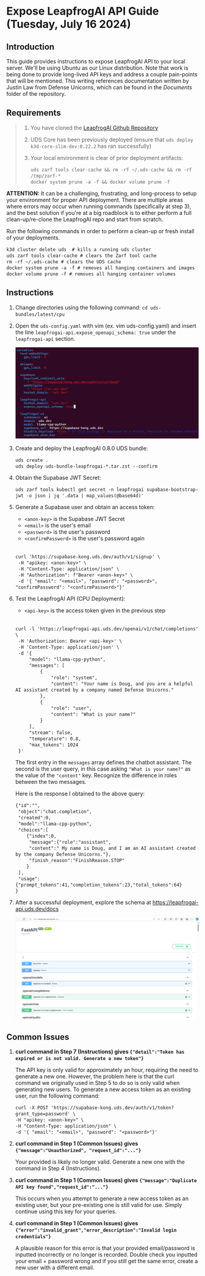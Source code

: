 # Expose LeapfrogAI API Guide (Tuesday, July 16 2024)

## Introduction

This guide provides instructions to expose LeapfrogAI API to your local server. We'll be using Ubuntu as our Linux distribution. Note that work is being done to provide long-lived API keys and address a couple pain-points that will be mentioned. This writing references documentation written by Justin Law from Defense Unicorns, which can be found in the *Documents* folder of the repository.

## Requirements
> 1) You have cloned the [LeapfrogAI Github Repository](https://github.com/defenseunicorns/leapfrogai.git)
> 2) UDS Core has been previously deployed (ensure that `uds deploy k3d-core-slim-dev:0.22.2` has ran successfully)
> 
> 3) Your local environment is clear of prior deployment artifacts:
>     ```
>     uds zarf tools clear-cache && rm -rf ~/.uds-cache && rm -rf /tmp/zarf-*
>     docker system prune -a -f && docker volume prune -f
>     ```

**ATTENTION:** It can be a challenging, frustrating, and long-process to setup your environment for proper API deployment. There are multiple areas where errors may occur when running commands (specifically at step 3), and the best solution if you're at a big roadblock is to either perform a full clean-up/re-clone the LeapfrogAI repo and start from scratch.

Run the following commands in order to perform a clean-up or fresh install of your deployments.

```
k3d cluster delete uds  # kills a running uds cluster
uds zarf tools clear-cache # clears the Zarf tool cache
rm -rf ~/.uds-cache # clears the UDS cache
docker system prune -a -f # removes all hanging containers and images
docker volume prune -f # removes all hanging container volumes
```

## Instructions

1) Change directories using the following command: `cd uds-bundles/latest/cpu`

2) Open the `uds-config.yaml` with vim (ex. vim uds-config.yaml) and insert the line `leapfrogai-api.expose_openapi_schema: true` under the `leapfrogai-api` section.

   ![UDS_Config](Images/images_leapfrogai_api_guide/uds-config.png)

4) Create and deploy the LeapfrogAI 0.8.0 UDS bundle:
   ```
   uds create .
   uds deploy uds-bundle-leapfrogai-*.tar.zst --confirm
   ```
5) Obtain the Supabase JWT Secret:
   ```
   uds zarf tools kubectl get secret -n leapfrogai supabase-bootstrap-jwt -o json | jq '.data | map_values(@base64d)'
   ```
6) Generate a Supabase user and obtain an access token:
   - `<anon-key>` is the Supabase JWT Secret
   - `<email>` is the user's email
   - `<password>` is the user's password
   - `<confirmPassword>` is the user's password again
   <br/><br/>
   ```
   curl 'https://supabase-kong.uds.dev/auth/v1/signup' \
    -H "apikey: <anon-key>" \
    -H "Content-Type: application/json" \
    -H "Authorization": f"Bearer <anon-key>" \
    -d '{ "email": "<email>", "password": "<password>", "confirmPassword": "<confirmPassword>"}'
   ```
7) Test the LeapfrogAI API (CPU Deployment):
   - `<api-key>` is the access token given in the previous step
   <br/><br/>
   ```
   curl -l 'https://leapfrogai-api.uds.dev/openai/v1/chat/completions' \
    -H 'Authorization: Bearer <api-key>' \
    -H 'Content-Type: application/json' \
    -d '{
        "model": "llama-cpp-python",
        "messages": [
            {
                "role": "system",
                "content": "Your name is Doug, and you are a helpful AI assistant created by a company named Defense Unicorns."
            },
            {
                "role": "user",
                "content": "What is your name?"
            }
        ],
        "stream": false,
        "temperature": 0.8,
        "max_tokens": 1024
    }'
   ```
  
   The first entry in the `messages` array defines the chatbot assistant. The second is the user query, in this case asking `"What is your name?"` as the value of the `"content"` key. Recognize the difference      in roles between the two messages.

   Here is the response I obtained to the above query:
   ```
   {"id":"",
    "object":"chat.completion",
    "created":0,
    "model":"llama-cpp-python",
    "choices":[
       {"index":0,
        "message":{"role":"assistant",
        "content":" My name is Doug, and I am an AI assistant created by the company Defense Unicorns."},
        "finish_reason":"FinishReason.STOP"
       }
    ],
    "usage":{"prompt_tokens":41,"completion_tokens":23,"total_tokens":64}
   }
   ```
   
9) After a successful deployment, explore the schema at https://leapfrogai-api.uds.dev/docs

   ![Swagger Schema](Images/images_leapfrogai_api_guide/swagger_leapfrogai_schema.png)

## Common Issues

1) **curl command in Step 7 (Instructions) gives `{"detail":"Token has expired or is not valid. Generate a new token"}`**

   The API key is only valid for approximately an hour, requiring the need to generate a new one. However, the problem here is that the curl command we originally used in Step 5 to do so is only valid when generating new users. To generate a new access token as an existing user, run the following command:

    ```
   curl -X POST 'https://supabase-kong.uds.dev/auth/v1/token?grant_type=password' \
    -H "apikey: <anon-key>" \
    -H "Content-Type: application/json" \
    -d '{ "email": "<email>", "password": "<password>"}'
   ```
  
2) **curl command in Step 1 (Common Issues) gives `{"message":"Unauthorized", "request_id":"..."}`**

   Your provided <anon-key> is likely no longer valid. Generate a new one with the command in Step 4 (Instructions).
   
3) **curl command in Step 1 (Common Issues) gives `{"message":"Duplicate API key found","request_id":"..."}`**

   This occurs when you attempt to generate a new access token as an existing user, but your pre-existing one is still valid for use. Simply continue using this key for your queries.
   
4) **curl command in Step 1 (Common Issues) gives `{"error":"invalid_grant","error_description":"Invalid login credentials"}`**

   A plausible reason for this error is that your provided email/password is inputted incorrectly or no longer is recorded. Double check you inputted your email + password wrong and if you still get the same error, create a new user with a different email.


